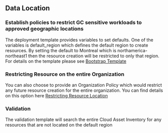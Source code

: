 ## Data Location 

### Establish policies to restrict GC sensitive workloads to approved geographic locations


The deployment template provides variables to set defaults. One of the variables is default_region which defines the default region to create resources. By setting the default to Montreal which is northamerica-northeast1 then the resource creation will be restricted to only that region. For details on the template please see <a href="https://github.com/terraform-google-modules/terraform-example-foundation/tree/master/0-bootstrap">Bootstrap Template<a/>

    
### Restricting Resource on the entire Organization<BR>
You can also choose to provide an Organization Policy which would restrict any future resource creation for the entire organization. You can find details on this option here <a href="https://cloud.google.com/resource-manager/docs/organization-policy/defining-locations">Restricting  Resource Location<a/>
    

### **Validation**
The validation template will search the entire Cloud Asset Inventory for any resources that are not located on the default region
